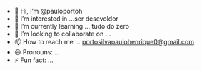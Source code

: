 - 👋 Hi, I’m @pauloportoh
- 👀 I’m interested in ...ser desevoldor
- 🌱 I’m currently learning ... tudo do zero
- 💞️ I’m looking to collaborate on ...
- 📫 How to reach me ... portosilvapaulohenrique0@gmail.com
- 😄 Pronouns: ...
- ⚡ Fun fact: ...

<!---
pauloportoh/pauloportoh is a ✨ special ✨ repository because its `README.md` (this file) appears on your GitHub profile.
You can click the Preview link to take a look at your changes.
--->

